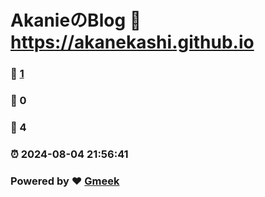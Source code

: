 # AkanieのBlog :link: https://akanekashi.github.io 
### :page_facing_up: [1](https://akanekashi.github.io/tag.html) 
### :speech_balloon: 0 
### :hibiscus: 4 
### :alarm_clock: 2024-08-04 21:56:41 
### Powered by :heart: [Gmeek](https://github.com/Meekdai/Gmeek)
